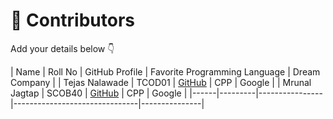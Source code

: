 # 👥 Contributors

Add your details below 👇

| Name | Roll No | GitHub Profile | Favorite Programming Language | Dream Company |
| Tejas Nalawade | TCOD01 | [GitHub](https://github.com/Tejas-Santosh-Nalawade) | CPP | Google |
| Mrunal Jagtap | SCOB40 | [GitHub](https://github.com/SpoidyMon) | CPP | Google |
|------|---------|----------------|-------------------------------|---------------|
